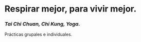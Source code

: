 <!-- title: Home -->
# Respirar mejor, para vivir mejor.
### <i>Tai Chi Chuan, Chi Kung, Yoga.</i>

Prácticas grupales e individuales.
